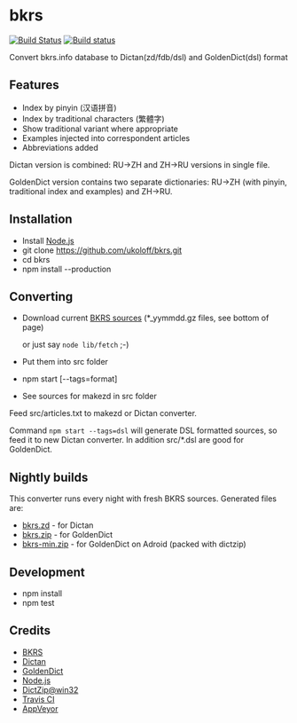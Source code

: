 # bkrs

[![Build Status](https://travis-ci.org/ukoloff/bkrs.svg?branch=master)](https://travis-ci.org/ukoloff/bkrs)
[![Build status](https://ci.appveyor.com/api/projects/status/t20nx4hrs70ai4kt?svg=true)](https://ci.appveyor.com/project/ukoloff/bkrs)

Convert bkrs.info database to Dictan(zd/fdb/dsl) and GoldenDict(dsl) format

## Features

  * Index by pinyin (汉语拼音)
  * Index by traditional characters (繁體字)
  * Show traditional variant where appropriate
  * Examples injected into correspondent articles
  * Abbreviations added

Dictan version is combined: RU->ZH and ZH->RU versions in single file.

GoldenDict version contains two separate dictionaries: RU->ZH
(with pinyin, traditional index and examples) and ZH->RU.

## Installation

  * Install [Node.js](http://nodejs.org/download/)
  * git clone https://github.com/ukoloff/bkrs.git
  * cd bkrs
  * npm install --production

## Converting

  * Download current [BKRS sources](http://bkrs.info/p47) (*_yymmdd.gz files, see bottom of page)

    or just say `node lib/fetch` ;-)

  * Put them into src folder
  * npm start [--tags=format]
  * See sources for makezd in src folder

Feed src/articles.txt to makezd or Dictan converter.

Command `npm start --tags=dsl` will generate DSL formatted sources,
so feed it to new Dictan converter.
In addition src/*.dsl are good for GoldenDict.

## Nightly builds

This converter runs every night with fresh BKRS sources. Generated files are:

  * [bkrs.zd](https://ci.appveyor.com/api/projects/ukoloff/bkrs/artifacts/bkrs.zd) - for Dictan
  * [bkrs.zip](https://ci.appveyor.com/api/projects/ukoloff/bkrs/artifacts/bkrs.zip) - for GoldenDict
  * [bkrs-min.zip](https://ci.appveyor.com/api/projects/ukoloff/bkrs/artifacts/bkrs-min.zip) - for GoldenDict on Adroid (packed with dictzip)

## Development

  * npm install
  * npm test

## Credits

  * [BKRS](http://bkrs.info/)
  * [Dictan](http://www.softex.info/)
  * [GoldenDict](http://goldendict.org/)
  * [Node.js](http://nodejs.org/)
  * [DictZip@win32](https://github.com/Tvangeste/dictzip-win32/releases)
  * [Travis CI](https://travis-ci.org/)
  * [AppVeyor](http://www.appveyor.com/)
